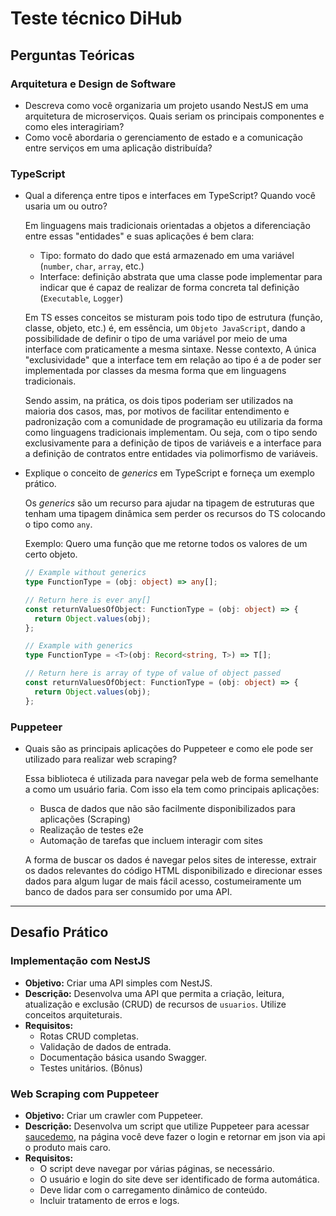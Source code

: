 # Teste técnico DiHub

## Perguntas Teóricas

### Arquitetura e Design de Software

- Descreva como você organizaria um projeto usando NestJS em uma arquitetura de microserviços. Quais seriam os principais componentes e como eles interagiriam?
- Como você abordaria o gerenciamento de estado e a comunicação entre serviços em uma aplicação distribuída?

### TypeScript

- Qual a diferença entre tipos e interfaces em TypeScript? Quando você usaria um ou outro?
  
  Em linguagens mais tradicionais orientadas a objetos a diferenciação entre essas "entidades" e suas aplicações é bem clara:
  - Tipo: formato do dado que está armazenado em uma variável (`number`, `char`, `array`, etc.)
  - Interface: definição abstrata que uma classe pode implementar para indicar que é capaz de realizar de forma concreta tal definição (`Executable`, `Logger`)
  
  Em TS esses conceitos se misturam pois todo tipo de estrutura (função, classe, objeto, etc.) é, em essência, um `Objeto JavaScript`, dando a possibilidade de definir o tipo de uma variável por meio de uma interface com praticamente a mesma sintaxe. Nesse contexto, A única "exclusividade" que a interface tem em relação ao tipo é a de poder ser implementada por classes da mesma forma que em linguagens tradicionais.
  
  Sendo assim, na prática, os dois tipos poderiam ser utilizados na maioria dos casos, mas, por motivos de facilitar entendimento e padronização com a comunidade de programação eu utilizaria da forma como linguagens tradicionais implementam. Ou seja, com o tipo sendo exclusivamente para a definição de tipos de variáveis e a interface para a definição de contratos entre entidades via polimorfismo de variáveis.

- Explique o conceito de *generics* em TypeScript e forneça um exemplo prático.
  
  Os *generics* são um recurso para ajudar na tipagem de estruturas que tenham uma tipagem dinâmica sem perder os recursos do TS colocando o tipo como `any`.
  
  Exemplo: Quero uma função que me retorne todos os valores de um certo objeto.

  ```typescript
  // Example without generics
  type FunctionType = (obj: object) => any[];

  // Return here is ever any[]
  const returnValuesOfObject: FunctionType = (obj: object) => {
    return Object.values(obj);
  };
  ```

  ```typescript
  // Example with generics
  type FunctionType = <T>(obj: Record<string, T>) => T[];

  // Return here is array of type of value of object passed
  const returnValuesOfObject: FunctionType = (obj: object) => {
    return Object.values(obj);
  };
  ```

### Puppeteer

- Quais são as principais aplicações do Puppeteer e como ele pode ser utilizado para realizar web scraping?
  
  Essa biblioteca é utilizada para navegar pela web de forma semelhante a como um usuário faria. Com isso ela tem como principais aplicações:
  - Busca de dados que não são facilmente disponibilizados para aplicações (Scraping)
  - Realização de testes e2e
  - Automação de tarefas que incluem interagir com sites
  
  A forma de buscar os dados é navegar pelos sites de interesse, extrair os dados relevantes do código HTML disponibilizado e direcionar esses dados para algum lugar de mais fácil acesso, costumeiramente um banco de dados para ser consumido por uma API.

---

## Desafio Prático

### Implementação com NestJS

- **Objetivo:** Criar uma API simples com NestJS.
- **Descrição:** Desenvolva uma API que permita a criação, leitura, atualização e exclusão (CRUD) de recursos de `usuarios`. Utilize conceitos arquiteturais.
- **Requisitos:**
  - Rotas CRUD completas.
  - Validação de dados de entrada.
  - Documentação básica usando Swagger.
  - Testes unitários. (Bônus)

### Web Scraping com Puppeteer

- **Objetivo:** Criar um crawler com Puppeteer.
- **Descrição:** Desenvolva um script que utilize Puppeteer para acessar [saucedemo](https://www.saucedemo.com/), na página você deve fazer o login e retornar em json via api o produto mais caro.
- **Requisitos:**
  - O script deve navegar por várias páginas, se necessário.
  - O usuário e login do site deve ser identificado de forma automática.
  - Deve lidar com o carregamento dinâmico de conteúdo.
  - Incluir tratamento de erros e logs.
